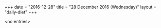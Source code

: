 +++
date = "2016-12-28"
title = "28 December 2016 (Wednesday)"
layout = "daily-diet"
+++


\<no entries\>
